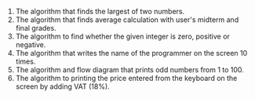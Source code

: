 1) The algorithm that finds the largest of two numbers.
2) The algorithm that finds average calculation with user's midterm and final grades.                                  
3) The algorithm to find whether the given integer is zero, positive or negative.
4) The algorithm that writes the name of the programmer on the screen 10 times.
5) The algorithm and flow diagram that prints odd numbers from 1 to 100.
6) The algorithm to printing the price entered from the keyboard on the screen by adding VAT (18%).
